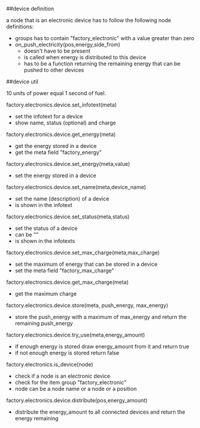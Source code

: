 ##device definition

a node that is an electronic device has to follow the following node definitions:
* groups has to contain "factory_electronic" with a value greater than zero
* on_push_electricity(pos,energy,side_from)
  * doesn't have to be present
  * is called when energy is distributed to this device
  * has to be a function returning the remaining energy that can be pushed to other devices

##device util

10 units of power equal 1 second of fuel.

factory.electronics.device.set_infotext(meta)
* set the infotext for a device
* show name, status (optional) and charge

factory.electronics.device.get_energy(meta)
* get the energy stored in a device
* get the meta field "factory_energy"

factory.electronics.device.set_energy(meta,value)
* set the energy stored in a device

factory.electronics.device.set_name(meta,device_name)
* set the name (description) of a device
* is shown in the infotext

factory.electronics.device.set_status(meta,status)
* set the status of a device
* can be ""
* is shown in the infotexts

factory.electronics.device.set_max_charge(meta,max_charge)
* set the maximum of energy that can be stored in a device
* set the meta field "factory_max_charge"

factory.electronics.device.get_max_charge(meta)
* get the maximum charge

factory.electronics.device.store(meta, push_energy, max_energy)
* store the push_energy with a maximum of max_energy and return the remaining push_energy

factory.electronics.device.try_use(meta,energy_amount)
* if enough energy is stored draw energy_amount from it and return true
* if not enough energy is stored return false

factory.electronics.is_device(node)
* check if a node is an electronic device
* check for the item group "factory_electronic"
* node can be a node name or a node or a position

factory.electronics.device.distribute(pos,energy_amount)
* distribute the energy_amount to all connected devices and return the energy remaining

